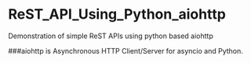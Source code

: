 # ReST_API_Using_Python_aiohttp
Demonstration of simple ReST APIs using python based aiohttp

###aiohttp is Asynchronous HTTP Client/Server for asyncio and Python.
